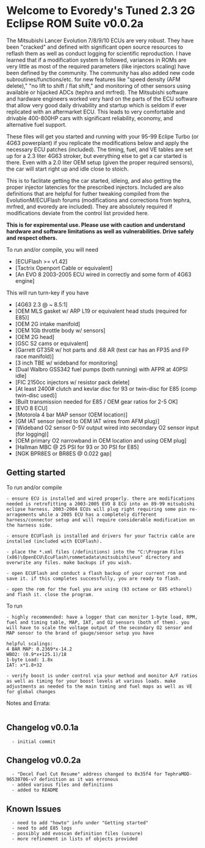 # Welcome to Evoredy's Tuned 2.3 2G Eclipse ROM Suite v0.0.2a

The Mitsubishi Lancer Evolution 7/8/9/10 ECUs are very robust. They have been "cracked" and defined with significant open source resources to reflash them as well as conduct logging for scientific reproduction. I have learned that if a modification system is followed, variances in ROMs are very little as most of the required parameters (like injectors scaling) have been defined by the community. The community has also added new code subroutines/functions/etc. for new features like "speed density (AFM delete)," "no lift to shift / flat shift," and monitoring of other sensors using available or hijacked ADCs (tephra and mrfred). The Mitsubishi software and hardware engineers worked very hard on the parts of the ECU software that allow very good daily drivability and startup which is seldom if ever replicated with an aftermarket ECU. This leads to very comfortable and drivable 400-800HP cars with significant reliability, economy, and alternative fuel support.     

These files will get you started and running with your 95-99 Eclipe Turbo (or 4G63 powerplant) if you replicate the modifications below and apply the necessary ECU patches (included). The timing, fuel, and VE tables are set up for a 2.3 liter 4G63 stroker, but everything else to get a car started is there. Even with a 2.0 liter OEM setup (given the proper required sensors), the car will start right up and idle close to stoich.

This is to faclitate getting the car started, idleing, and also getting the proper injector latencies for the prescribed injectors. Included are also definitions that are helpful for futher tweaking compiled from the EvolutionM/ECUFlash forums (modifications and corrections from tephra, mrfred, and evoredy are included). They are absolutely required if modifications deviate from the control list provided here. 

__This is for expiremental use. Please use with caution and understand hardware and software limitations as well as vulnerabilities. Drive safely and respect others.__

To run and/or compile, you will need
  * [ECUFlash >= v1.42]
  * [Tactrix Openport Cable or equivalent]
  * [An EVO 8 2003-2005 ECU wired in correctly and some form of 4G63 engine]

This will run turn-key if you have
  * [4G63 2.3 @ ~ 8.5:1]
  * [OEM MLS gasket w/ ARP L19 or equivalent head studs (required for E85)]
  * [OEM 2G intake manifold]
  * [OEM 1Gb throttle body w/ sensors]
  * [OEM 2G head]
  * [GSC S2 cams or equivalent]
  * [Garrett GT35R w/ hot parts and .68 AR (test car has an FP35 and FP race manifold)]
  * [3 inch TBE w/ wideband for monitoring]
  * [Dual Walbro GSS342 fuel pumps (both running) with AFPR at 40PSI idle]
  * [FIC 2150cc injectors w/ resistor pack delete]
  * [At least 2400# clutch and kevlar disc for 93 or twin-disc for E85 (comp twin-disc used)]
  * [Built transmission needed for E85 / OEM gear ratios for 2-5 OK]
  * [EVO 8 ECU]
  * [Motorola 4 bar MAP sensor (OEM location)]
  * [GM IAT sensor (wired to OEM IAT wires from AFM plug)]
  * [Wideband O2 sensor 0-5V output wired into secondary O2 sensor input (for logging)]
  * [OEM primary O2 narrowband in OEM location and using OEM plug]
  * [Hallman MBC @ 25 PSI for 93 or 30 PSI for E85]
  * [NGK BPR8ES or BR8ES @ 0.022 gap]


## Getting started

To run and/or compile
```
- ensure ECU is installed and wired properly. there are modifications needed is retrofitting a 2003-2005 EVO 8 ECU into an 89-99 mitsubishi eclipse harness. 2003-2004 ECUs will plug right requiring some pin re-arragements while a 2005 ECU has a completely different harness/connector setup and will require considerable modification on the harness side.

- ensure ECUFlash is installed and drivers for your Tactrix cable are installed (included with ECUFlash).

- place the *.xml files (/definitions) into the "C:\Program Files (x86)\OpenECU\EcuFlash\rommetadata\mitsubishi\evo" directory and overwrite any files. make backups if you wish.

- open ECUFlash and conduct a flash backup of your current rom and save it. if this completes successfully, you are ready to flash.

- open the rom for the fuel you are using (93 octane or E85 ethanol) and flash it. close the program.
```

To run
```
- highly recommended: have a logger that can monitor 1-byte load, RPM, fuel and timing table, MAP, IAT, and O2 sensors (both of them). you will have to scale the voltage output of the secondary O2 sensor and MAP sensor to the brand of gauge/sensor setup you have

helpful scalings:
4 BAR MAP: 0.2369*x-14.2
WBO2: (0.9*x+125.1)/18
1-byte Load: 1.8x
IAT: x*1.8+32

- verify boost is under control via your method and monitor A/F ratios as well as timing for your boost levels at various loads. make adjustments as needed to the main timing and fuel maps as well as VE for global changes 
```

Notes and Errata:

```

```


## Changelog v0.0.1a
```
  - initial commit
```

## Changelog v0.0.2a
```
  - "Decel Fuel Cut Resume" address changed to 0x35f4 for TephraMOD-96530706-v7 definition as it was erronous
  - added various files and definitions
  - added to README
```

## Known Issues
```
  - need to add "howto" info under "Getting started" 
  - need to add E85 logs
  - possibly add evoscan definition files (unsure)
  - more refinement in lists of objects provided 
```
